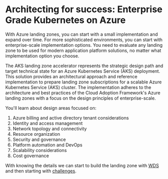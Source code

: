 # Architecting for success: Enterprise Grade Kubernetes on Azure

With Azure landing zones, you can start with a small implementation and expand over time. For more sophisticated environments, you can start with enterprise-scale implementation options. You need to evaluate any landing zone to be used for modern application platform solutions, no matter what implementation option you choose.

The AKS landing zone accelerator represents the strategic design path and target technical state for an Azure Kubernetes Service (AKS) deployment. This solution provides an architectural approach and reference implementation to prepare landing zone subscriptions for a scalable Azure Kubernetes Service (AKS) cluster. The implementation adheres to the architecture and best practices of the Cloud Adoption Framework's Azure landing zones with a focus on the design principles of enterprise-scale.

You'll learn about design areas focused on:

1. Azure billing and active directory tenant considerations
2. Identity and access management
3. Network topology and connectivity
4. Resource organization
5. Security and governance
6. Platform automation and DevOps
7. Scalability considerations
8. Cost governance

With knowing the details we can start to build the landing zone with [WDS](./wds/student%20guide/WDS%20Student%20Guide.md) and then starting with [challenges](./challenges/README.md).